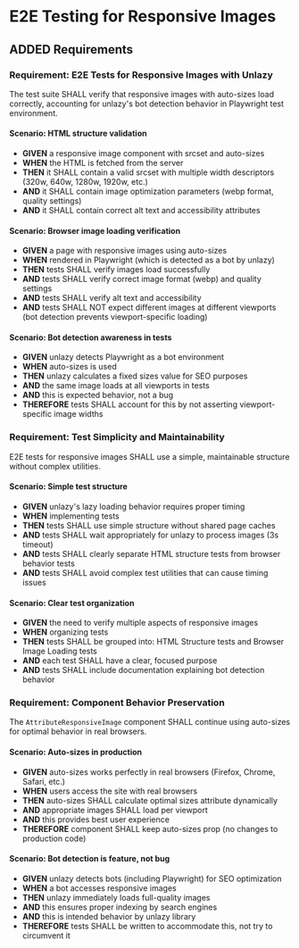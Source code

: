 # E2E Testing for Responsive Images

## ADDED Requirements

### Requirement: E2E Tests for Responsive Images with Unlazy
The test suite SHALL verify that responsive images with auto-sizes load correctly, accounting for unlazy's bot detection behavior in Playwright test environment.

#### Scenario: HTML structure validation
- **GIVEN** a responsive image component with srcset and auto-sizes
- **WHEN** the HTML is fetched from the server
- **THEN** it SHALL contain a valid srcset with multiple width descriptors (320w, 640w, 1280w, 1920w, etc.)
- **AND** it SHALL contain image optimization parameters (webp format, quality settings)
- **AND** it SHALL contain correct alt text and accessibility attributes

#### Scenario: Browser image loading verification
- **GIVEN** a page with responsive images using auto-sizes
- **WHEN** rendered in Playwright (which is detected as a bot by unlazy)
- **THEN** tests SHALL verify images load successfully
- **AND** tests SHALL verify correct image format (webp) and quality settings
- **AND** tests SHALL verify alt text and accessibility
- **AND** tests SHALL NOT expect different images at different viewports (bot detection prevents viewport-specific loading)

#### Scenario: Bot detection awareness in tests
- **GIVEN** unlazy detects Playwright as a bot environment
- **WHEN** auto-sizes is used
- **THEN** unlazy calculates a fixed sizes value for SEO purposes
- **AND** the same image loads at all viewports in tests
- **AND** this is expected behavior, not a bug
- **THEREFORE** tests SHALL account for this by not asserting viewport-specific image widths

### Requirement: Test Simplicity and Maintainability
E2E tests for responsive images SHALL use a simple, maintainable structure without complex utilities.

#### Scenario: Simple test structure
- **GIVEN** unlazy's lazy loading behavior requires proper timing
- **WHEN** implementing tests
- **THEN** tests SHALL use simple structure without shared page caches
- **AND** tests SHALL wait appropriately for unlazy to process images (3s timeout)
- **AND** tests SHALL clearly separate HTML structure tests from browser behavior tests
- **AND** tests SHALL avoid complex test utilities that can cause timing issues

#### Scenario: Clear test organization
- **GIVEN** the need to verify multiple aspects of responsive images
- **WHEN** organizing tests
- **THEN** tests SHALL be grouped into: HTML Structure tests and Browser Image Loading tests
- **AND** each test SHALL have a clear, focused purpose
- **AND** tests SHALL include documentation explaining bot detection behavior

### Requirement: Component Behavior Preservation
The `AttributeResponsiveImage` component SHALL continue using auto-sizes for optimal behavior in real browsers.

#### Scenario: Auto-sizes in production
- **GIVEN** auto-sizes works perfectly in real browsers (Firefox, Chrome, Safari, etc.)
- **WHEN** users access the site with real browsers
- **THEN** auto-sizes SHALL calculate optimal sizes attribute dynamically
- **AND** appropriate images SHALL load per viewport
- **AND** this provides best user experience
- **THEREFORE** component SHALL keep auto-sizes prop (no changes to production code)

#### Scenario: Bot detection is feature, not bug
- **GIVEN** unlazy detects bots (including Playwright) for SEO optimization
- **WHEN** a bot accesses responsive images
- **THEN** unlazy immediately loads full-quality images
- **AND** this ensures proper indexing by search engines
- **AND** this is intended behavior by unlazy library
- **THEREFORE** tests SHALL be written to accommodate this, not try to circumvent it
